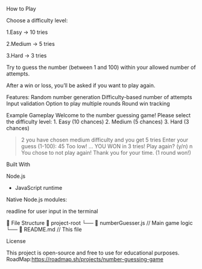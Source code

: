 How to Play

Choose a difficulty level:

1.Easy → 10 tries

2.Medium → 5 tries

3.Hard → 3 tries

Try to guess the number (between 1 and 100) within your allowed number of attempts.

After a win or loss, you’ll be asked if you want to play again.

 Features:
 Random number generation
 Difficulty-based number of attempts
 Input validation
 Option to play multiple rounds
 Round win tracking

 Example Gameplay
Welcome to the number guessing game!
Please select the difficulty level:
    1. Easy (10 chances)
    2. Medium (5 chances)
    3. Hard (3 chances)
> 2
you have chosen medium difficulty and you get 5 tries
Enter your guess (1-100):
> 45
Too low!
...
YOU WON in 3 tries!
Play again? (y/n)
> n
You chose to not play again! Thank you for your time. (1 round won!)

 Built With

Node.js
 - JavaScript runtime

Native Node.js modules:

readline for user input in the terminal

📁 File Structure
📁 project-root
└── 📄 numberGuesser.js      // Main game logic
└── 📄 README.md     // This file

 License


This project is open-source and free to use for educational purposes.
RoadMap:https://roadmap.sh/projects/number-guessing-game
